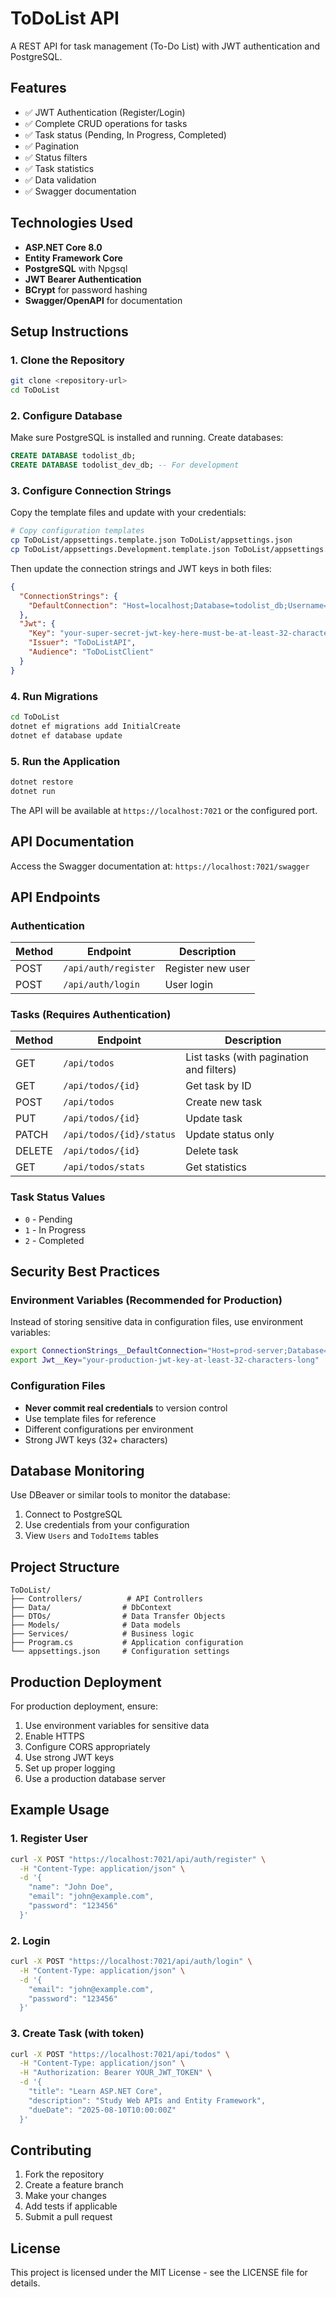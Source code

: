# ToDoList API

A REST API for task management (To-Do List) with JWT authentication and PostgreSQL.

## Features

- ✅ JWT Authentication (Register/Login)
- ✅ Complete CRUD operations for tasks
- ✅ Task status (Pending, In Progress, Completed)
- ✅ Pagination
- ✅ Status filters
- ✅ Task statistics
- ✅ Data validation
- ✅ Swagger documentation

## Technologies Used

- **ASP.NET Core 8.0**
- **Entity Framework Core**
- **PostgreSQL** with Npgsql
- **JWT Bearer Authentication**
- **BCrypt** for password hashing
- **Swagger/OpenAPI** for documentation

## Setup Instructions

### 1. Clone the Repository

```bash
git clone <repository-url>
cd ToDoList
```

### 2. Configure Database

Make sure PostgreSQL is installed and running. Create databases:

```sql
CREATE DATABASE todolist_db;
CREATE DATABASE todolist_dev_db; -- For development
```

### 3. Configure Connection Strings

Copy the template files and update with your credentials:

```bash
# Copy configuration templates
cp ToDoList/appsettings.template.json ToDoList/appsettings.json
cp ToDoList/appsettings.Development.template.json ToDoList/appsettings.Development.json
```

Then update the connection strings and JWT keys in both files:

```json
{
  "ConnectionStrings": {
    "DefaultConnection": "Host=localhost;Database=todolist_db;Username=your_username;Password=your_password;Port=5432"
  },
  "Jwt": {
    "Key": "your-super-secret-jwt-key-here-must-be-at-least-32-characters",
    "Issuer": "ToDoListAPI",
    "Audience": "ToDoListClient"
  }
}
```

### 4. Run Migrations

```bash
cd ToDoList
dotnet ef migrations add InitialCreate
dotnet ef database update
```

### 5. Run the Application

```bash
dotnet restore
dotnet run
```

The API will be available at `https://localhost:7021` or the configured port.

## API Documentation

Access the Swagger documentation at: `https://localhost:7021/swagger`

## API Endpoints

### Authentication

| Method | Endpoint             | Description       |
| ------ | -------------------- | ----------------- |
| POST   | `/api/auth/register` | Register new user |
| POST   | `/api/auth/login`    | User login        |

### Tasks (Requires Authentication)

| Method | Endpoint                 | Description                              |
| ------ | ------------------------ | ---------------------------------------- |
| GET    | `/api/todos`             | List tasks (with pagination and filters) |
| GET    | `/api/todos/{id}`        | Get task by ID                           |
| POST   | `/api/todos`             | Create new task                          |
| PUT    | `/api/todos/{id}`        | Update task                              |
| PATCH  | `/api/todos/{id}/status` | Update status only                       |
| DELETE | `/api/todos/{id}`        | Delete task                              |
| GET    | `/api/todos/stats`       | Get statistics                           |

### Task Status Values

- `0` - Pending
- `1` - In Progress
- `2` - Completed

## Security Best Practices

### Environment Variables (Recommended for Production)

Instead of storing sensitive data in configuration files, use environment variables:

```bash
export ConnectionStrings__DefaultConnection="Host=prod-server;Database=todolist_prod;Username=prod_user;Password=secure_password;Port=5432"
export Jwt__Key="your-production-jwt-key-at-least-32-characters-long"
```

### Configuration Files

- **Never commit real credentials** to version control
- Use template files for reference
- Different configurations per environment
- Strong JWT keys (32+ characters)

## Database Monitoring

Use DBeaver or similar tools to monitor the database:

1. Connect to PostgreSQL
2. Use credentials from your configuration
3. View `Users` and `TodoItems` tables

## Project Structure

```
ToDoList/
├── Controllers/          # API Controllers
├── Data/                # DbContext
├── DTOs/                # Data Transfer Objects
├── Models/              # Data models
├── Services/            # Business logic
├── Program.cs           # Application configuration
└── appsettings.json     # Configuration settings
```

## Production Deployment

For production deployment, ensure:

1. Use environment variables for sensitive data
2. Enable HTTPS
3. Configure CORS appropriately
4. Use strong JWT keys
5. Set up proper logging
6. Use a production database server

## Example Usage

### 1. Register User

```bash
curl -X POST "https://localhost:7021/api/auth/register" \
  -H "Content-Type: application/json" \
  -d '{
    "name": "John Doe",
    "email": "john@example.com",
    "password": "123456"
  }'
```

### 2. Login

```bash
curl -X POST "https://localhost:7021/api/auth/login" \
  -H "Content-Type: application/json" \
  -d '{
    "email": "john@example.com",
    "password": "123456"
  }'
```

### 3. Create Task (with token)

```bash
curl -X POST "https://localhost:7021/api/todos" \
  -H "Content-Type: application/json" \
  -H "Authorization: Bearer YOUR_JWT_TOKEN" \
  -d '{
    "title": "Learn ASP.NET Core",
    "description": "Study Web APIs and Entity Framework",
    "dueDate": "2025-08-10T10:00:00Z"
  }'
```

## Contributing

1. Fork the repository
2. Create a feature branch
3. Make your changes
4. Add tests if applicable
5. Submit a pull request

## License

This project is licensed under the MIT License - see the LICENSE file for details.
